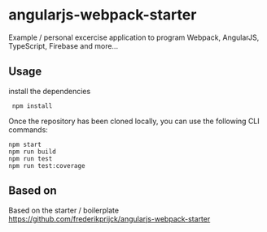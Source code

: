 # angularjs-webpack-starter
Example / personal excercise application to program Webpack, AngularJS, TypeScript, Firebase and more...

## Usage
install the dependencies

```
 npm install
```

Once the repository has been cloned locally, you can use the following CLI commands:

```
npm start
npm run build
npm run test
npm run test:coverage
```

## Based on
Based on the starter / boilerplate https://github.com/frederikprijck/angularjs-webpack-starter
